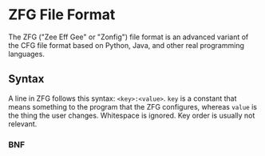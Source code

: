 # ZFG File Format
The ZFG ("Zee Eff Gee" or "Zonfig") file format is an advanced variant of the CFG file format based on Python, Java, and other real programming languages.

## Syntax
A line in ZFG follows this syntax: `<key>:<value>`. `key` is a constant that means something to the program that the  ZFG configures, whereas `value` is the thing the user changes. Whitespace is ignored. Key order is usually not relevant.


### BNF
